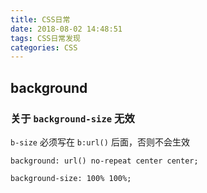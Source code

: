 ```yaml
---
title: CSS日常
date: 2018-08-02 14:48:51
tags: CSS日常发现
categories: CSS
---
```

## background

### 关于 `background-size` 无效
`b-size` 必须写在 `b:url()` 后面，否则不会生效
```` 
background: url() no-repeat center center;  

background-size: 100% 100%;
````
